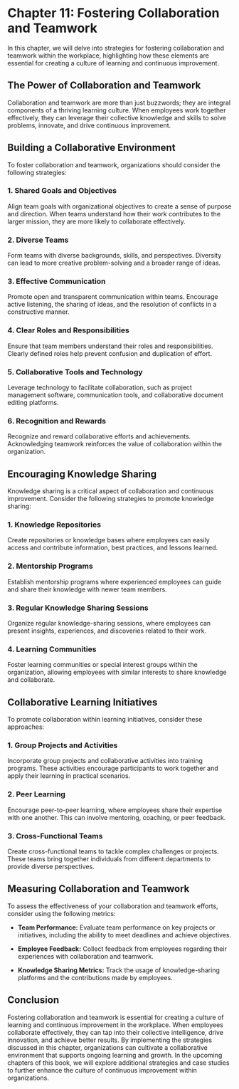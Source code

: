 Chapter 11: Fostering Collaboration and Teamwork
================================================

In this chapter, we will delve into strategies for fostering collaboration and teamwork within the workplace, highlighting how these elements are essential for creating a culture of learning and continuous improvement.

The Power of Collaboration and Teamwork
---------------------------------------

Collaboration and teamwork are more than just buzzwords; they are integral components of a thriving learning culture. When employees work together effectively, they can leverage their collective knowledge and skills to solve problems, innovate, and drive continuous improvement.

Building a Collaborative Environment
------------------------------------

To foster collaboration and teamwork, organizations should consider the following strategies:

### 1. **Shared Goals and Objectives**

Align team goals with organizational objectives to create a sense of purpose and direction. When teams understand how their work contributes to the larger mission, they are more likely to collaborate effectively.

### 2. **Diverse Teams**

Form teams with diverse backgrounds, skills, and perspectives. Diversity can lead to more creative problem-solving and a broader range of ideas.

### 3. **Effective Communication**

Promote open and transparent communication within teams. Encourage active listening, the sharing of ideas, and the resolution of conflicts in a constructive manner.

### 4. **Clear Roles and Responsibilities**

Ensure that team members understand their roles and responsibilities. Clearly defined roles help prevent confusion and duplication of effort.

### 5. **Collaborative Tools and Technology**

Leverage technology to facilitate collaboration, such as project management software, communication tools, and collaborative document editing platforms.

### 6. **Recognition and Rewards**

Recognize and reward collaborative efforts and achievements. Acknowledging teamwork reinforces the value of collaboration within the organization.

Encouraging Knowledge Sharing
-----------------------------

Knowledge sharing is a critical aspect of collaboration and continuous improvement. Consider the following strategies to promote knowledge sharing:

### 1. **Knowledge Repositories**

Create repositories or knowledge bases where employees can easily access and contribute information, best practices, and lessons learned.

### 2. **Mentorship Programs**

Establish mentorship programs where experienced employees can guide and share their knowledge with newer team members.

### 3. **Regular Knowledge Sharing Sessions**

Organize regular knowledge-sharing sessions, where employees can present insights, experiences, and discoveries related to their work.

### 4. **Learning Communities**

Foster learning communities or special interest groups within the organization, allowing employees with similar interests to share knowledge and collaborate.

Collaborative Learning Initiatives
----------------------------------

To promote collaboration within learning initiatives, consider these approaches:

### 1. **Group Projects and Activities**

Incorporate group projects and collaborative activities into training programs. These activities encourage participants to work together and apply their learning in practical scenarios.

### 2. **Peer Learning**

Encourage peer-to-peer learning, where employees share their expertise with one another. This can involve mentoring, coaching, or peer feedback.

### 3. **Cross-Functional Teams**

Create cross-functional teams to tackle complex challenges or projects. These teams bring together individuals from different departments to provide diverse perspectives.

Measuring Collaboration and Teamwork
------------------------------------

To assess the effectiveness of your collaboration and teamwork efforts, consider using the following metrics:

* **Team Performance:** Evaluate team performance on key projects or initiatives, including the ability to meet deadlines and achieve objectives.

* **Employee Feedback:** Collect feedback from employees regarding their experiences with collaboration and teamwork.

* **Knowledge Sharing Metrics:** Track the usage of knowledge-sharing platforms and the contributions made by employees.

Conclusion
----------

Fostering collaboration and teamwork is essential for creating a culture of learning and continuous improvement in the workplace. When employees collaborate effectively, they can tap into their collective intelligence, drive innovation, and achieve better results. By implementing the strategies discussed in this chapter, organizations can cultivate a collaborative environment that supports ongoing learning and growth. In the upcoming chapters of this book, we will explore additional strategies and case studies to further enhance the culture of continuous improvement within organizations.
